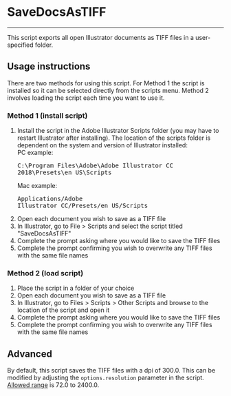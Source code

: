 # SaveDocsAsTIFF
---
This script exports all open Illustrator documents as TIFF files in a user-specified folder.  

## Usage instructions
There are two methods for using this script.  For Method 1 the script is installed so it can be selected directly from the scripts menu.  Method 2 involves loading the script each time you want to use it.

### Method 1 (install script)
1.  Install the script in the Adobe Illustrator Scripts folder (you may have to restart Illustrator after installing).  The location of the scripts folder is dependent on the system and version of Illustrator installed:   
   PC example: <pre>C:\Program Files\Adobe\Adobe Illustrator CC 2018\Presets\en_US\Scripts</pre>
   Mac example:<pre>Applications/Adobe Illustrator CC/Presets/en_US/Scripts</pre>
2.  Open each document you wish to save as a TIFF file
3.  In Illustrator, go to File > Scripts and select the script titled "SaveDocsAsTIFF"
4.  Complete the prompt asking where you would like to save the TIFF files
5.  Complete the prompt confirming you wish to overwrite any TIFF files with the same file names

### Method 2 (load script)
1.  Place the script in a folder of your choice
2.  Open each document you wish to save as a TIFF file
3.  In Illustrator, go to Files > Scripts > Other Scripts and browse to the location of the script and open it
4.  Complete the prompt asking where you would like to save the TIFF files
5.  Complete the prompt confirming you wish to overwrite any TIFF files with the same file names


## Advanced

By default, this script saves the TIFF files with a dpi of 300.0.  This can be modified by adjusting the <code>options.resolution</code> parameter in the script.  [Allowed range](http://www.adobescript.com/vendor/doc_illustrator/ExportOptionsTIFF.html) is 72.0 to 2400.0.
